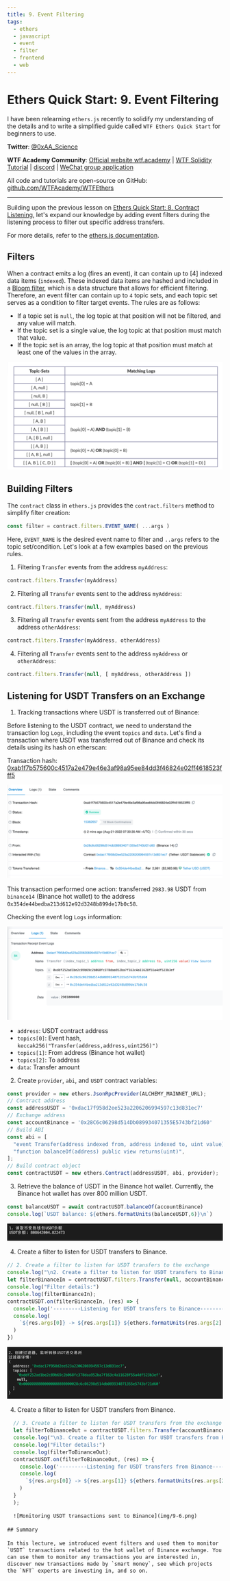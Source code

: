 ```yaml
---
title: 9. Event Filtering
tags:
  - ethers
  - javascript
  - event
  - filter
  - frontend
  - web
---
```


# Ethers Quick Start: 9. Event Filtering

I have been relearning `ethers.js` recently to solidify my understanding of the details and to write a simplified guide called `WTF Ethers Quick Start` for beginners to use.

**Twitter**: [@0xAA_Science](https://twitter.com/0xAA_Science)

**WTF Academy Community**: [Official website wtf.academy](https://wtf.academy) | [WTF Solidity Tutorial](https://github.com/AmazingAng/WTFSolidity) | [discord](https://discord.gg/5akcruXrsk) | [WeChat group application](https://docs.google.com/forms/d/e/1FAIpQLSe4KGT8Sh6sJ7hedQRuIYirOoZK_85miz3dw7vA1-YjodgJ-A/viewform?usp=sf_link)

All code and tutorials are open-source on GitHub: [github.com/WTFAcademy/WTFEthers](https://github.com/WTFAcademy/WTFEthers)

-----

Building upon the previous lesson on [Ethers Quick Start: 8. Contract Listening](https://github.com/WTFAcademy/WTFEthers/tree/main/08_ContractListener), let's expand our knowledge by adding event filters during the listening process to filter out specific address transfers.

For more details, refer to the [ethers.js documentation](https://docs.ethers.io/v5/concepts/events).

## Filters

When a contract emits a log (fires an event), it can contain up to [4] indexed data items (`indexed`). These indexed data items are hashed and included in a [Bloom filter](https://en.wikipedia.org/wiki/Bloom_filter), which is a data structure that allows for efficient filtering. Therefore, an event filter can contain up to `4` topic sets, and each topic set serves as a condition to filter target events. The rules are as follows:

- If a topic set is `null`, the log topic at that position will not be filtered, and any value will match.
- If the topic set is a single value, the log topic at that position must match that value.
- If the topic set is an array, the log topic at that position must match at least one of the values in the array.

![Filtering Rules](img/9-1.png)



## Building Filters
The `contract` class in `ethers.js` provides the `contract.filters` method to simplify filter creation:

```js
const filter = contract.filters.EVENT_NAME( ...args ) 
```

Here, `EVENT_NAME` is the desired event name to filter and `..args` refers to the topic set/condition. Let's look at a few examples based on the previous rules.

1. Filtering `Transfer` events from the address `myAddress`:
  ```js
  contract.filters.Transfer(myAddress)
  ```

2. Filtering all `Transfer` events sent to the address `myAddress`:
  ```js
  contract.filters.Transfer(null, myAddress)
  ```

3. Filtering all `Transfer` events sent from the address `myAddress` to the address `otherAddress`:
  ```js
  contract.filters.Transfer(myAddress, otherAddress)
  ```

4. Filtering all `Transfer` events sent to the address `myAddress` or `otherAddress`:
  ```js
  contract.filters.Transfer(null, [ myAddress, otherAddress ])
  ```

## Listening for USDT Transfers on an Exchange


1. Tracking transactions where USDT is transferred out of Binance:

  Before listening to the USDT contract, we need to understand the transaction log `Logs`, including the event `topics` and `data`. Let's find a transaction where USDT was transferred out of Binance and check its details using its hash on etherscan:

  Transaction hash: [0xab1f7b575600c4517a2e479e46e3af98a95ee84dd3f46824e02ff4618523fff5](https://etherscan.io/tx/0xab1f7b575600c4517a2e479e46e3af98a95ee84dd3f46824e02ff4618523fff5)

  ![etherscan diagram](img/9-2.png)

  This transaction performed one action: transferred `2983.98` USDT from `binance14` (Binance hot wallet) to the address `0x354de44bedba213d612e92d3248b899de17b0c58`.

  Checking the event log `Logs` information:

  ![etherscan logs diagram](img/9-3.png)

  - `address`: USDT contract address
  - `topics[0]`: Event hash, `keccak256("Transfer(address,address,uint256)")`
  - `topics[1]`: From address (Binance hot wallet)
  - `topics[2]`: To address
  - `data`: Transfer amount

2. Create `provider`, `abi`, and `USDT` contract variables:

  ```js
  const provider = new ethers.JsonRpcProvider(ALCHEMY_MAINNET_URL);
  // Contract address
  const addressUSDT = '0xdac17f958d2ee523a2206206994597c13d831ec7'
  // Exchange address
  const accountBinance = '0x28C6c06298d514Db089934071355E5743bf21d60'
  // Build ABI
  const abi = [
    "event Transfer(address indexed from, address indexed to, uint value)",
    "function balanceOf(address) public view returns(uint)",
  ];
  // Build contract object
  const contractUSDT = new ethers.Contract(addressUSDT, abi, provider);
  ```

3. Retrieve the balance of USDT in the Binance hot wallet. Currently, the Binance hot wallet has over 800 million USDT.
  ```js
  const balanceUSDT = await contractUSDT.balanceOf(accountBinance)
  console.log(`USDT balance: ${ethers.formatUnits(balanceUSDT,6)}\n`)
  ```
  ![Binance hot wallet USDT balance](img/9-4.png)


4. Create a filter to listen for USDT transfers to Binance.

  ```js
  // 2. Create a filter to listen for USDT transfers to the exchange
  console.log("\n2. Create a filter to listen for USDT transfers to Binance")
  let filterBinanceIn = contractUSDT.filters.Transfer(null, accountBinance);
  console.log("Filter details:")
  console.log(filterBinanceIn);
  contractUSDT.on(filterBinanceIn, (res) => {
    console.log('---------Listening for USDT transfers to Binance--------');
    console.log(
      `${res.args[0]} -> ${res.args[1]} ${ethers.formatUnits(res.args[2],6)}`
    )
  })
  ```
  ![Listening for USDT transfers to Binance](img/9-5.png)

4. Create a filter to listen for USDT transfers from Binance.

  ```js
    // 3. Create a filter to listen for USDT transfers from the exchange
    let filterToBinanceOut = contractUSDT.filters.Transfer(accountBinance);
    console.log("\n3. Create a filter to listen for USDT transfers from Binance")
    console.log("Filter details:")
    console.log(filterToBinanceOut);
    contractUSDT.on(filterToBinanceOut, (res) => {
      console.log('---------Listening for USDT transfers from Binance--------');
      console.log(
        `${res.args[0]} -> ${res.args[1]} ${ethers.formatUnits(res.args[2],6)}`
      )
    }
    );
```
```
  ![Monitoring USDT transactions sent to Binance](img/9-6.png)

## Summary

In this lecture, we introduced event filters and used them to monitor `USDT` transactions related to the hot wallet of Binance exchange. You can use them to monitor any transactions you are interested in, discover new transactions made by `smart money`, see which projects the `NFT` experts are investing in, and so on.